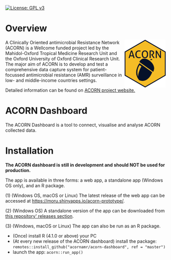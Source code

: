 [![License: GPL v3](https://img.shields.io/badge/License-GPLv3-blue.svg)](https://www.gnu.org/licenses/gpl-3.0)

# Overview

<img src="./misc/acorn_sticker.png" alt = "ACORN sticker" height = "150" style = "float: right;/">
A Clinically Oriented antimicrobial Resistance Network (ACORN) is a Wellcome funded project led by the Mahidol-Oxford Tropical Medicine Research Unit and the Oxford University of Oxford Clinical Research Unit.
The major aim of ACORN is to develop and test a comprehensive data capture system for patient-focussed antimicrobial resistance (AMR) surveillance in low- and middle-income countries settings.

Detailed information can be found on [ACORN project website.](https://acornamr.net)

# ACORN Dashboard

The ACORN Dashboard is a tool to connect, visualise and analyse ACORN collected data.

# Installation

**The ACORN dashboard is still in development and should NOT be used for production.**

The app is available in three forms: a web app, a standalone app (Windows OS only), and an R package.

(1) (Windows OS, macOS or Linux) The latest release of the web app can be accessed at https://moru.shinyapps.io/acorn-prototype/.

(2) (Windows OS) A standalone version of the app can be downloaded from [this repository' releases section](https://github.com/acorn/acornamr/releases/).

(3) (Windows, macOS or Linux) The app can also be run as an R package.

- (Once) install R (4.1.0 or above) your PC 
- (At every new release of the ACORN dashboard) install the package: `remotes::install_github("acornamr/acorn-dashboard", ref = "master")`
- launch the app: `acorn::run_app()`